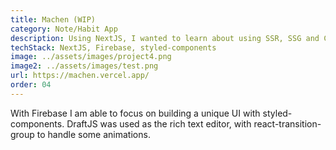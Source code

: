 ```yaml
---
title: Machen (WIP)
category: Note/Habit App
description: Using NextJS, I wanted to learn about using SSR, SSG and CSR.  Another focus was improving CSS and my ability to follow documentation for different APIs (DraftJS and Firebase).
techStack: NextJS, Firebase, styled-components
image: ../assets/images/project4.png
image2: ../assets/images/test.png
url: https://machen.vercel.app/
order: 04
---
```


With Firebase I am able to focus on building a unique UI with styled-components. DraftJS was used as the rich text editor, with react-transition-group to handle some animations.
